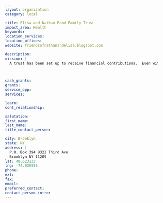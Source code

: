 ```yaml
---
layout: organization
category: local

title: Elisa and Nathan Bond Family Trust
impact_area: Health
keywords: 
location_services: 
location_offices: 
website: friendsofnathanandelisa.blogspot.com

description: 
mission: |
  A trust has been set up to receive financial contributions.  Even with health insurance in place, the fight against these two aggressive cancers means a significant financial burden for Elisa and Nathan.  With expenses building, financial donations from you, Elisa and Nathan's family, friends, and friends of friends will be critical.

  

cash_grants: 
grants: 
service_opp: 
services: 

learn: 
cont_relationship: 

salutation: 
first_name: 
last_name: 
title_contact_person: 

city: Brooklyn
state: NY
address: |
  P.O. Box 394 9322 Third Ave    
  Brooklyn NY 11209
lat: 40.623133
lng: -74.030555
phone: 
ext: 
fax: 
email: 
preferred_contact: 
contact_person_intro: 
---
```

